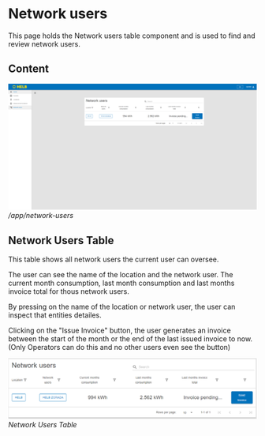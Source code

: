 # Network users

This page holds the Network users table component and is used to find and review
network users.

## Content

![ENNetworkusersPage](../../../assets/ENNetworkUsersPage.png)
_/app/network-users_

## Network Users Table

This table shows all network users the current user can oversee.

The user can see the name of the location and the network user. The current
month consumption, last month consumption and last months invoice total for
thous network users.

By pressing on the name of the location or network user, the user can inspect
that entities detailes.

Clicking on the "Issue Invoice" button, the user generates an invoice between
the start of the month or the end of the last issued invoice to now. (Only
Operators can do this and no other users even see the button)

![ENNetworkUsersTable](../../../assets/ENNetworkUsersTable.png) _Network Users
Table_

